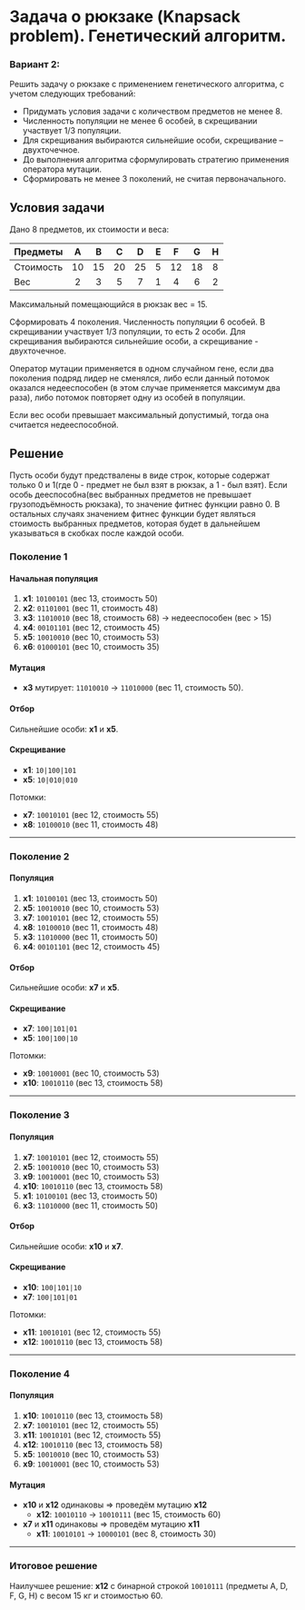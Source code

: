 # Задача о рюкзаке (Knapsack problem). Генетический алгоритм.

### Вариант 2:
Решить задачу о рюкзаке с применением генетического алгоритма, с учетом следующих требований:
   - Придумать условия задачи с количеством предметов не менее 8.
   - Численность популяции не менее 6 особей, в скрещивании участвует 1/3 популяции. 
   - Для скрещивания выбираются сильнейшие особи, скрещивание – двухточечное.
   - До выполнения алгоритма сформулировать стратегию применения оператора мутации.
   - Сформировать не менее 3 поколений, не считая первоначального.

## Условия задачи

Дано 8 предметов, их стоимости и веса:

| Предметы  |  A  | B |  C  | D | E | F | G | H |
|:----------|:---:|:-:|:---:|:-:|:-:|:-:|:-:|:-:|
| Стоимость | 10 | 15 | 20 | 25 | 5 | 12 | 18 | 8 |
| Вес       | 2 | 3 | 5 | 7 | 1 | 4 | 6 | 2 |

Максимальный помещающийся в рюкзак вес = 15.

Сформировать 4 поколения. Численность популяции 6 особей. В скрещивании участвует 1/3 популяции, то есть 2 особи. Для скрещивания выбираются сильнейшие особи, а скрещивание - двухточечное.

Оператор мутации применяется в одном случайном гене, если два поколения подряд лидер не сменялся, либо если данный потомок оказался недееспособен (в этом случае применяется максимум два раза), либо потомок повторяет одну из особей в популяции.

Если вес особи превышает максимальный допустимый, тогда она считается недееспособной.

## Решение

Пусть особи будут предствалены в виде строк, которые содержат только 0 и 1(где 0 - предмет не был взят в рюкзак, а 1 - был взят).
Если особь дееспособна(вес выбранных предметов не превышает грузоподъёмность рюкзака), то значение фитнес функции равно 0. В остальных случаях значением фитнес функции будет являться стоимость выбранных предметов, которая будет в дальнейшем указываться в скобках после каждой особи.

### Поколение 1

#### Начальная популяция
1. **x1**: `10100101` (вес 13, стоимость 50)
2. **x2**: `01101001` (вес 11, стоимость 48)
3. **x3**: `11010010` (вес 18, стоимость 68) → недееспособен (вес > 15)
4. **x4**: `00101101` (вес 12, стоимость 45)
5. **x5**: `10010010` (вес 10, стоимость 53)
6. **x6**: `01000101` (вес 10, стоимость 35)

#### Мутация
- **x3** мутирует: `11010010` → `11010000` (вес 11, стоимость 50).

#### Отбор
Сильнейшие особи: **x1** и **x5**.

#### Скрещивание
- **x1**: `10|100|101`
- **x5**: `10|010|010`

Потомки:
- **x7**: `10010101` (вес 12, стоимость 55)
- **x8**: `10100010` (вес 11, стоимость 48)

---

### Поколение 2

#### Популяция
1. **x1**: `10100101` (вес 13, стоимость 50)
2. **x5**: `10010010` (вес 10, стоимость 53)
3. **x7**: `10010101` (вес 12, стоимость 55)
4. **x8**: `10100010` (вес 11, стоимость 48)
5. **x3**: `11010000` (вес 11, стоимость 50)
6. **x4**: `00101101` (вес 12, стоимость 45)

#### Отбор
Сильнейшие особи: **x7** и **x5**.

#### Скрещивание
- **x7**: `100|101|01`
- **x5**: `100|100|10`

Потомки:
- **x9**: `10010001` (вес 10, стоимость 53)
- **x10**: `10010110` (вес 13, стоимость 58)

---

### Поколение 3

#### Популяция
1. **x7**: `10010101` (вес 12, стоимость 55)
2. **x5**: `10010010` (вес 10, стоимость 53)
3. **x9**: `10010001` (вес 10, стоимость 53)
4. **x10**: `10010110` (вес 13, стоимость 58)
5. **x1**: `10100101` (вес 13, стоимость 50)
6. **x3**: `11010000` (вес 11, стоимость 50)

#### Отбор
Сильнейшие особи: **x10** и **x7**.

#### Скрещивание
- **x10**: `100|101|10`
- **x7**: `100|101|01`

Потомки:
- **x11**: `10010101` (вес 12, стоимость 55)
- **x12**: `10010110` (вес 13, стоимость 58)

---

### Поколение 4

#### Популяция
1. **x10**: `10010110` (вес 13, стоимость 58)
2. **x7**: `10010101` (вес 12, стоимость 55)
3. **x11**: `10010101` (вес 12, стоимость 55)
4. **x12**: `10010110` (вес 13, стоимость 58)
5. **x5**: `10010010` (вес 10, стоимость 53)
6. **x9**: `10010001` (вес 10, стоимость 53)

#### Мутация
- **x10** и **x12** одинаковы => проведём мутацию **x12**
  - **x12**: `10010110` → `10010111` (вес 15, стоимость 60)
- **x7** и **x11** одинаковы => проведём мутацию **x11**
  - **x11**: `10010101` → `10000101` (вес 8, стоимость 30)

---

### Итоговое решение
Наилучшее решение: **x12** с бинарной строкой `10010111` (предметы A, D, F, G,  H) с весом 15 кг и стоимостью 60.

